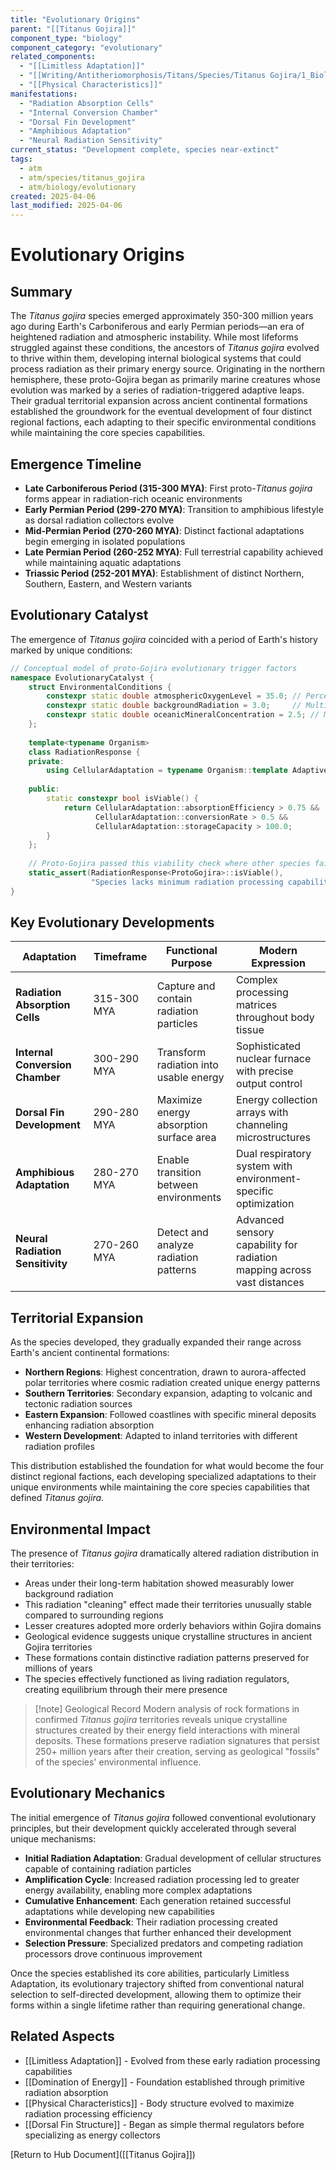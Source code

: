 ```yaml
---
title: "Evolutionary Origins"
parent: "[[Titanus Gojira]]"
component_type: "biology"
component_category: "evolutionary"
related_components:
  - "[[Limitless Adaptation]]"
  - "[[Writing/Antitheriomorphosis/Titans/Species/Titanus Gojira/1_Biology/Domination of Energy|Domination of Energy]]"
  - "[[Physical Characteristics]]"
manifestations:
  - "Radiation Absorption Cells"
  - "Internal Conversion Chamber"
  - "Dorsal Fin Development"
  - "Amphibious Adaptation"
  - "Neural Radiation Sensitivity"
current_status: "Development complete, species near-extinct"
tags:
  - atm
  - atm/species/titanus_gojira
  - atm/biology/evolutionary
created: 2025-04-06
last_modified: 2025-04-06
---
```


# Evolutionary Origins

## Summary

The *Titanus gojira* species emerged approximately 350-300 million years ago during Earth's Carboniferous and early Permian periods—an era of heightened radiation and atmospheric instability. While most lifeforms struggled against these conditions, the ancestors of *Titanus gojira* evolved to thrive within them, developing internal biological systems that could process radiation as their primary energy source. Originating in the northern hemisphere, these proto-Gojira began as primarily marine creatures whose evolution was marked by a series of radiation-triggered adaptive leaps. Their gradual territorial expansion across ancient continental formations established the groundwork for the eventual development of four distinct regional factions, each adapting to their specific environmental conditions while maintaining the core species capabilities.

## Emergence Timeline

- **Late Carboniferous Period (315-300 MYA)**: First proto-*Titanus gojira* forms appear in radiation-rich oceanic environments
- **Early Permian Period (299-270 MYA)**: Transition to amphibious lifestyle as dorsal radiation collectors evolve
- **Mid-Permian Period (270-260 MYA)**: Distinct factional adaptations begin emerging in isolated populations
- **Late Permian Period (260-252 MYA)**: Full terrestrial capability achieved while maintaining aquatic adaptations
- **Triassic Period (252-201 MYA)**: Establishment of distinct Northern, Southern, Eastern, and Western variants

## Evolutionary Catalyst

The emergence of *Titanus gojira* coincided with a period of Earth's history marked by unique conditions:

```cpp
// Conceptual model of proto-Gojira evolutionary trigger factors
namespace EvolutionaryCatalyst {
    struct EnvironmentalConditions {
        constexpr static double atmosphericOxygenLevel = 35.0; // Percent
        constexpr static double backgroundRadiation = 3.0;     // Multiples of modern levels
        constexpr static double oceanicMineralConcentration = 2.5; // Multiples of modern levels
    };
    
    template<typename Organism>
    class RadiationResponse {
    private:
        using CellularAdaptation = typename Organism::template AdaptiveResponse<Radiation>;
        
    public:
        static constexpr bool isViable() {
            return CellularAdaptation::absorptionEfficiency > 0.75 &&
                   CellularAdaptation::conversionRate > 0.5 &&
                   CellularAdaptation::storageCapacity > 100.0;
        }
    };
    
    // Proto-Gojira passed this viability check where other species failed
    static_assert(RadiationResponse<ProtoGojira>::isViable(), 
                  "Species lacks minimum radiation processing capabilities");
}
```

## Key Evolutionary Developments

| Adaptation | Timeframe | Functional Purpose | Modern Expression |
|------------|-----------|-------------------|-------------------|
| **Radiation Absorption Cells** | 315-300 MYA | Capture and contain radiation particles | Complex processing matrices throughout body tissue |
| **Internal Conversion Chamber** | 300-290 MYA | Transform radiation into usable energy | Sophisticated nuclear furnace with precise output control |
| **Dorsal Fin Development** | 290-280 MYA | Maximize energy absorption surface area | Energy collection arrays with channeling microstructures |
| **Amphibious Adaptation** | 280-270 MYA | Enable transition between environments | Dual respiratory system with environment-specific optimization |
| **Neural Radiation Sensitivity** | 270-260 MYA | Detect and analyze radiation patterns | Advanced sensory capability for radiation mapping across vast distances |

## Territorial Expansion

As the species developed, they gradually expanded their range across Earth's ancient continental formations:

- **Northern Regions**: Highest concentration, drawn to aurora-affected polar territories where cosmic radiation created unique energy patterns
- **Southern Territories**: Secondary expansion, adapting to volcanic and tectonic radiation sources
- **Eastern Expansion**: Followed coastlines with specific mineral deposits enhancing radiation absorption
- **Western Development**: Adapted to inland territories with different radiation profiles

This distribution established the foundation for what would become the four distinct regional factions, each developing specialized adaptations to their unique environments while maintaining the core species capabilities that defined *Titanus gojira*.

## Environmental Impact

The presence of *Titanus gojira* dramatically altered radiation distribution in their territories:

- Areas under their long-term habitation showed measurably lower background radiation
- This radiation "cleaning" effect made their territories unusually stable compared to surrounding regions
- Lesser creatures adopted more orderly behaviors within Gojira domains
- Geological evidence suggests unique crystalline structures in ancient Gojira territories
- These formations contain distinctive radiation patterns preserved for millions of years
- The species effectively functioned as living radiation regulators, creating equilibrium through their mere presence

> [!note] Geological Record
> Modern analysis of rock formations in confirmed *Titanus gojira* territories reveals unique crystalline structures created by their energy field interactions with mineral deposits. These formations preserve radiation signatures that persist 250+ million years after their creation, serving as geological "fossils" of the species' environmental influence.

## Evolutionary Mechanics

The initial emergence of *Titanus gojira* followed conventional evolutionary principles, but their development quickly accelerated through several unique mechanisms:

- **Initial Radiation Adaptation**: Gradual development of cellular structures capable of containing radiation particles
- **Amplification Cycle**: Increased radiation processing led to greater energy availability, enabling more complex adaptations
- **Cumulative Enhancement**: Each generation retained successful adaptations while developing new capabilities
- **Environmental Feedback**: Their radiation processing created environmental changes that further enhanced their development
- **Selection Pressure**: Specialized predators and competing radiation processors drove continuous improvement

Once the species established its core abilities, particularly Limitless Adaptation, its evolutionary trajectory shifted from conventional natural selection to self-directed development, allowing them to optimize their forms within a single lifetime rather than requiring generational change.

## Related Aspects

- [[Limitless Adaptation]] - Evolved from these early radiation processing capabilities
- [[Domination of Energy]] - Foundation established through primitive radiation absorption
- [[Physical Characteristics]] - Body structure evolved to maximize radiation processing efficiency
- [[Dorsal Fin Structure]] - Began as simple thermal regulators before specializing as energy collectors

[Return to Hub Document]([[Titanus Gojira]])